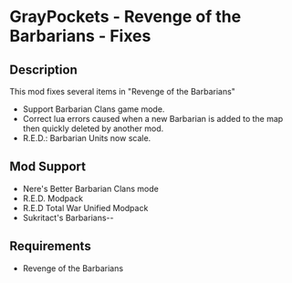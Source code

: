 # GrayPockets - Revenge of the Barbarians - Fixes

## Description

This mod fixes several items in "Revenge of the Barbarians"

* Support Barbarian Clans game mode.
* Correct lua errors caused when a new Barbarian is added to the map then quickly deleted by another mod.
* R.E.D.: Barbarian Units now scale.

## Mod Support

* Nere's Better Barbarian Clans mode
* R.E.D. Modpack
* R.E.D Total War Unified Modpack
* Sukritact's Barbarians--

## Requirements

* Revenge of the Barbarians
